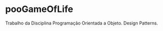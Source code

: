 pooGameOfLife
=============

Trabalho da Disciplina Programação Orientada a Objeto. Design Patterns. 
